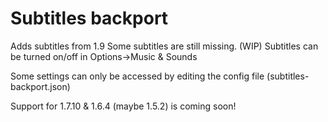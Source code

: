 # Subtitles backport

Adds subtitles from 1.9
Some subtitles are still missing. (WIP)
Subtitles can be turned on/off in Options->Music & Sounds

Some settings can only be accessed by editing the config file (subtitles-backport.json)

Support for 1.7.10 & 1.6.4 (maybe 1.5.2) is coming soon!